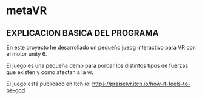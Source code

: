 # metaVR

## EXPLICACION BASICA DEL PROGRAMA
En este proyecto he desarrollado un pequeño jueog interactivo para VR con el motor unity 6.

El juego es una pequeña demo para porbar los distintos tipos de fuerzas que existen y como afectan a la vr.

El juego está publicado en Itch.io: https://praiselvr.itch.io/how-it-feels-to-be-god
